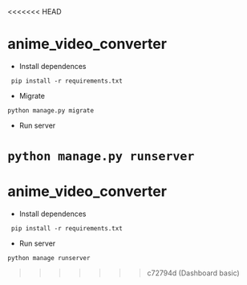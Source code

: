 <<<<<<< HEAD
# anime_video_converter
- Install dependences
  
` pip install -r requirements.txt` 

- Migrate

` python manage.py migrate `

- Run server

` python manage.py runserver `
=======
# anime_video_converter
- Install dependences
  
` pip install -r requirements.txt` 

- Run server

` python manage runserver `
>>>>>>> c72794d (Dashboard basic)
